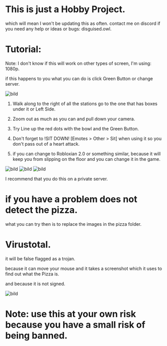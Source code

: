 # This is just a Hobby Project.
which will mean I won't be updating this as often.
contact me on discord if you need any help or ideas or bugs: disguised.owl.

# Tutorial:
Note: I don't know if this will work on other types of screen, I'm using: 1080p.

if this happens to you what you can do is click Green Button or change server.

![bild](https://github.com/DisguisedOwI/Pizza-Bakery-Fram-Bot/assets/92737576/2f0c7c75-668a-4821-98f8-84c52d9da324)

1. Walk along to the right of all the stations go to the one that has boxes under it or Left Side.

2. Zoom out as much as you can and pull down your camera.

3. Try Line up the red dots with the bowl and the Green Button.

4. Don't forget to !SIT DOWN! [Emotes > Other > Sit] when using it so you don't pass out of a heart attack.
5. if you can change to Robloxian 2.0 or something similar, because it will keep you from slipping on the floor and you can change it in the game.

![bild](https://github.com/user-attachments/assets/d1390a83-022b-4892-ae17-9cef1d744c62)
![bild](https://github.com/user-attachments/assets/448561af-73a1-43a7-8bff-b47a788be64c)
![bild](https://github.com/user-attachments/assets/485fdc13-71d4-4df1-806c-498fe5691dc3)

I recommend that you do this on a private server.

# if you have a problem does not detect the pizza.
what you can try then is to replace the images in the pizza folder.

# Virustotal.
it will be false flagged as a trojan.

because it can move your mouse and it takes a screenshot which it uses to find out what the Pizza is.

and because it is not signed.

![bild](https://github.com/DisguisedOwI/Pizza-Bakery-Fram-Bot/assets/92737576/a543b69d-a17d-4d07-9f8c-fef89087066a)


# Note: use this at your own risk because you have a small risk of being banned.
